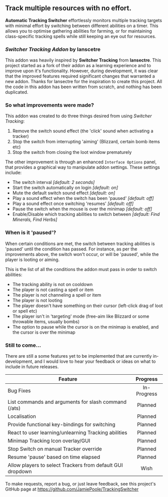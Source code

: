 ## Track multiple resources with no effort.
__Automatic Tracking Switcher__ effortlessly monitors multiple tracking targets with minimal effort by switching between different abilities on a timer. This allows you to optimise gathering abilities for farming, or for maintaining class-specific tracking spells while still keeping an eye out for resources.


### _Switcher Tracking Addon_ by lanscetre
This addon was heavily inspired by __Switcher Tracking__ from __lansectre__. This project started as a fork of their addon as a learning experience and to improve upon it's functionality. However, during development, it was clear that the improved features required significant changes that warranted a new addon. Thanks for lansectre for the inspiration to create this project. All the code in this addon has been written from scratch, and nothing has been duplicated.

### So what improvements were made?
This addon was created to do three things desired from using *Switcher Tracking*:
1. Remove the switch sound effect (the 'click' sound when activating a tracker)
2. Stop the switch from interrupting 'aiming' (Blizzard, certain bomb items etc)
3. Stop the switch from closing the loot window prematurely

The other improvement is through an enhanced `Interface Options` panel, that provides a graphical way to manipulate addon settings. These settings include:
* The switch interval _[default: 2 seconds]_
* Start the switch automatically on login _[default: on]_
* Mute the default switch sound effect _[default: on]_
* Play a sound effect when the switch has been 'paused' _[default: off]_
* Play a sound effect once switching 'resumes' _[default: off]_
* Pause the switch when the mouse is over the minimap _[default: off]_
* Enable/Disable which tracking abilities to switch between _[default: Find Minerals, Find Herbs]_

### When is it 'paused'?
When certain conditions are met, the switch between tracking abilities is 'paused' until the condition has passed. For instance, as per the improvements above, the switch won't occur, or will be 'paused', while the player is looting or aiming.

This is the list of all the conditions the addon must pass in order to switch abilities:
* The tracking ability is not on cooldown
* The player is not casting a spell or item
* The player is not channeling a spell or item
* The player is not looting
* The player doesn't have something on their cursor (left-click drag of loot or spell etc)
* The player isn't in 'targeting' mode (free-aim like Blizzard or some throwable items, usually bombs)
* The option to pause while the cursor is on the minimap is enabled, and the cursor is over the minimap

### Still to come...
There are still a some features yet to be implemented that are currently in-development, and I would love to hear your feedback or ideas on what to include in future releases.


| Feature | Progress |
|---------|:--------:|
| Bug Fixes | In-Progress|
| List commands and arguments for slash command (/ats) | Planned |
| Localisation | Planned |
| Provide functional key-bindings for switching | Planned |
| React to user learning/unlearning Tracking abilities | Planned |
| Minimap Tracking Icon overlay/GUI | Planned |
| Stop Switch on manual Tracker override | Planned |
| Resume 'pause' based on time elapsed | Planned |
| Allow players to select Trackers from default GUI dropdown | Wish |

To make requests, report a bug, or just leave feedback, see this project's GitHub page at https://github.com/JamiePoole/TrackingSwitcher